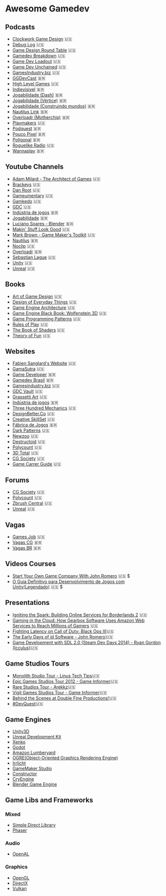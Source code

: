 ﻿# Awesome Gamedev

## Podcasts

- [Clockwork Game Design](http://keithburgun.net/podcast-2/) 🇺🇸
- [Debug Log](http://thedebuglog.com/category/podcast) 🇺🇸
- [Game Design Round Table](http://thegamedesignroundtable.com/) 🇺🇸
- [Gamedev Breakdown](https://soundcloud.com/user-782123614) 🇺🇸
- [Game Dev Loadout](https://www.gamedevloadout.com/podcast/) 🇺🇸
- [Game Dev Unchained](https://www.gamedevunchained.com) 🇺🇸
- [GamesIndustry.biz](http://gibiz.libsyn.com/podcast) 🇺🇸
- [GGDevCast](https://ggdevcast.com.br) 🇧🇷
- [High Level Games](https://www.highlevelgames.ca/podcastingnetwork) 🇺🇸
- [Indievisivel](http://indievisivel.com.br/category/podcast-indievisivel/) 🇧🇷
- [Jogabilidade (Dash)](http://jogabilida.de/category/podcasts/podcast-games/dash/) 🇧🇷
- [Jogabilidade (Vértice)](http://jogabilida.de/category/podcasts/podcast-games/vertice/) 🇧🇷
- [Jogabilidade (Construindo mundos)](http://jogabilida.de/category/podcasts/podcast-games/construindo-mundo/) 🇧🇷
- [Nautilus Link](https://soundcloud.com/nautiluslink) 🇧🇷
- [Overloadr (Motherchip)](http://overloadr.com.br/podcasts/motherchip/) 🇧🇷
- [Playmakers](http://brightblack.co/podcast/) 🇺🇸
- [Podquest](http://www.podquest.com.br) 🇧🇷
- [Pouco Pixel](https://poucopixel.com/) 🇧🇷
- [Poligonal](https://www.vice.com/pt_br/topic/poligonal) 🇧🇷
- [Roguelike Radio](http://www.roguelikeradio.com/) 🇺🇸
- [Wannaplay](http://www.wannaplay.com.br/podcasts/) 🇧🇷

## Youtube Channels

- [Adam Milard - The Architect of Games](https://www.youtube.com/user/Thefearalcarrot) 🇺🇸
- [Brackeys](https://www.youtube.com/channel/UCYbK_tjZ2OrIZFBvU6CCMiA) 🇺🇸
- [Dan Root](https://www.youtube.com/user/rootay) 🇺🇸
- [Gameumentary](https://www.youtube.com/channel/UCJS-pvsdN8JBnyPpV47gLSg) 🇺🇸
- [Gamkedo](https://www.youtube.com/user/GameDevLessons) 🇺🇸
- [GDC](https://www.youtube.com/channel/UC0JB7TSe49lg56u6qH8y_MQ) 🇺🇸
- [Indústria de jogos](https://www.youtube.com/channel/UCwTIfd7zrjlPxzEU_NlqznA) 🇧🇷
- [Jogabilidade](https://www.youtube.com/user/jogabilidades) 🇧🇷
- [Luciano Soares - Blender](https://www.youtube.com/user/lsdruid/videos) 🇧🇷
- [Makin' Stuff Look Good](https://www.youtube.com/channel/UCEklP9iLcpExB8vp_fWQseg) 🇺🇸
- [Mark Brown - Game Maker's Toolkit](https://www.youtube.com/channel/UCqJ-Xo29CKyLTjn6z2XwYAw) 🇺🇸
- [Nautilus](https://www.youtube.com/user/nautiluslink) 🇧🇷
- [Noclip](https://www.youtube.com/channel/UC0fDG3byEcMtbOqPMymDNbw) 🇺🇸
- [Overloadr](https://www.youtube.com/user/overloadr) 🇧🇷
- [Sebastian Lague](https://www.youtube.com/channel/UCmtyQOKKmrMVaKuRXz02jbQ) 🇺🇸
- [Unity](https://www.youtube.com/user/Unity3D) 🇺🇸
- [Unreal](https://www.youtube.com/channel/UCBobmJyzsJ6Ll7UbfhI4iwQ) 🇺🇸

## Books

- [Art of Game Design](https://www.amazon.com/Art-Game-Design-Lenses-Second/dp/1466598646) 🇺🇸
- [Design of Everyday Things](https://www.amazon.com/Design-Everyday-Things-Revised-Expanded/dp/0465050654) 🇺🇸
- [Game Engine Architecture](http://gameenginebook.com/) 🇺🇸
- [Game Engine Black Book: Wolfenstein 3D](https://www.amazon.com/Game-Engine-Black-Book-Wolfenstein/dp/1539692876) 🇺🇸
- [Game Programming Patterns](http://gameprogrammingpatterns.com/) 🇺🇸
- [Rules of Play](https://www.amazon.com/Rules-Play-Design-Fundamentals-Press/dp/0262240459) 🇺🇸
- [The Book of Shaders](https://thebookofshaders.com/) 🇺🇸
- [Theory of Fun](https://www.amazon.com/Theory-Game-Design-Raph-Koster/dp/1449363210) 🇺🇸

## Websites

- [Fabien Sanglard's Website](http://fabiensanglard.net/) 🇺🇸
- [GamaSutra](https://www.gamasutra.com/) 🇺🇸
- [Game Developer](https://gamedeveloper.com.br) 🇧🇷
- [Gamedev Brasil](http://www.gamedev.com.br) 🇧🇷
- [Gamesindustry.biz](https://www.gamesindustry.biz) 🇺🇸
- [GDC Vault](https://www.gdcvault.com/) 🇺🇸
- [Grassetti Art](https://gumroad.com/grassettiart) 🇺🇸
- [Indústria de jogos](http://www.industriadejogos.com.br) 🇧🇷
- [Three Hundred Mechanics](http://www.squidi.net) 🇺🇸
- [DesignBetter.Co](https://www.designbetter.co) 🇺🇸
- [Creative SkillSet](http://creativeskillset.org) 🇺🇸
- [Fábrica de Jogos](http://www.fabricadejogos.net) 🇧🇷
- [Dark Patterns](https://darkpatterns.org) 🇺🇸
- [Newzoo](https://newzoo.com) 🇺🇸
- [Destructoid](https://www.destructoid.com) 🇺🇸
- [Polycount](https://polycount.com) 🇺🇸
- [3D Total](https://www.3dtotal.com) 🇺🇸
- [CG Society](http://www.cgsociety.org) 🇺🇸
- [Game Carrer Guide](https://www.gamecareerguide.com) 🇺🇸

## Forums

- [CG Society](http://forums.cgsociety.org) 🇺🇸
- [Polycount](https://polycount.com/forum) 🇺🇸
- [Zbrush Central](http://www.zbrushcentral.com/forum.php) 🇺🇸
- [Unreal](https://forums.unrealengine.com) 🇺🇸

## Vagas

- [Games Job](http://www.gamesjob.com.br) 🇺🇸
- [Vagas CG](https://vagascg.com.br) 🇧🇷
- [Vagas BR](https://twitter.com/vaggasbr) 🇧🇷

## Videos Courses

- [Start Your Own Game Company With John Romero](https://www.linkedin.com/learning/start-your-own-game-company-with-john-romero/) 🇺🇸 $
- [O Guia Definitivo para Desenvolvimento de Jogos com Unity(Legendado)](https://www.udemy.com/o-guia-definitivo-para-desenvolvimento-de-jogos-com-unity/) 🇺🇸 $

## Presentations

- [Igniting the Spark: Building Online Services for Borderlands 2](https://www.slideshare.net/JimmyS7/igniting-the-spark-building-online-services-for-borderlands-2) 🇺🇸
- [Gaming in the Cloud: How Gearbox Software Uses Amazon Web Services to Reach Millions of Gamers](https://www.slideshare.net/JimmyS7/gaming-in-the-cloud-how-gearbox-software-uses-amazon-web-services-to-reach-millions-of-gamers) 🇺🇸
- [Fighting Latency on Call of Duty: Black Ops III](https://www.youtube.com/watch?v=EtLHLfNpu84&t=86s)🇺🇸
- [The Early Days of id Software - John Romero](https://www.youtube.com/watch?v=E2MIpi8pIvY)🇺🇸
- [Game Development with SDL 2.0 (Steam Dev Days 2014) - Ryan Gordon (Icculus)](https://www.youtube.com/watch?v=MeMPCSqQ-34)🇺🇸

## Game Studios Tours
- [Monolith Studio Tour - Linus Tech Tips](https://www.youtube.com/watch?v=VUlLcO5sKIk)🇺🇸
- [Epic Games Studios Tour 2012 - Game Informer](https://www.youtube.com/watch?v=2DvC3hpOhKI)🇺🇸
- [Rare Studios Tour - Arekkz](https://www.youtube.com/watch?v=lHmeKEFzBBs&t=289s)🇺🇸
- [Vigil Games Studios Tour - Game Informer](https://www.youtube.com/watch?v=EdUvOhOFeiY)🇺🇸
- [Behind the Scenes at Double Fine Productions!](https://www.youtube.com/watch?v=sIxCFemhogo)🇺🇸
- [#DevQuest](https://www.youtube.com/watch?v=8-j-iHCZC_Q)🇺🇸

## Game Engines
- [Unity3D](http://www.unity3d.com)
- [Unreal Development Kit](http://www.unrealengine.com)
- [Xenko](http://www.xenko.com)
- [Godot](https://godotengine.org/)
- [Amazon Lumberyard](https://aws.amazon.com/pt/lumberyard/)
- [OGRE(Object-Oriented Graphics Rendering Engine)](https://www.ogre3d.org/)
- [Irrlicht](http://irrlicht.sourceforge.net/)
- [GameMaker Studio](https://www.yoyogames.com/gamemaker)
- [Constructor](https://www.construct.net/)
- [CryEngine](https://www.cryengine.com/)
- [Blender Game Engine](https://www.blender.org/)

## Game Libs and Frameworks
### Mixed
- [Simple Direct Library](http://www.libsdl.org)
- [Phaser](https://phaser.io/)

### Audio
- [OpenAL](https://www.openal.org/)

### Graphics
- [OpenGL](https://www.opengl.org/)
- [DirectX](https://blogs.msdn.microsoft.com/directx/)
- [Vulkan](https://www.khronos.org/vulkan/)
